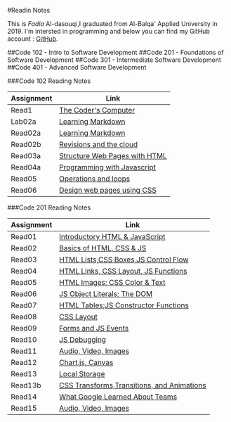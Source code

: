 #Readin Notes

This is *Fadia* Al-dasouqi,I graduated from Al-Balqa' Applied University in 2019. 
I'm intersted in programming and below you can find my GitHub account :
[GitHub](https://github.com/Al-dasouqi).

##Code 102 - Intro to Software Development
##Code 201 - Foundations of Software Development
##Code 301 - Intermediate Software Development
##Code 401 - Advanced Software Development

###Code 102 Reading Notes

Assignment        |      Link                                         |
------------------| ----------------------------------------------    |
Read1             | [The Coder's Computer](102/read1.md)              |
Lab02a            | [Learning Markdown](102/lab02a.md)                |
Read02a           | [Learning Markdown](102/read02a.md)               |
Read02b           | [Revisions and the cloud](102/read02b.md)         |
Read03a           | [Structure Web Pages with HTML](102/read03a.md)   |
Read04a           | [Programming with Javascript](102/read04a.md)     |
Read05            | [Operations and loops](102/read05.md)             |
Read06            | [Design web pages using CSS](102/read06.md)       |


###Code 201 Reading Notes

Assignment    |      Link                                                        |
--------------| --------------------------------------------------------------   |
Read01        | [Introductory HTML & JavaScript](201/class1.md)                  |
Read02        | [Basics of HTML, CSS & JS](201/class2.md)                        |
Read03        | [HTML Lists,CSS Boxes,JS Control Flow](201/class3.md)            |
Read04        | [HTML Links, CSS Layout, JS Functions](201/class4.md)            |
Read05        | [HTML Images; CSS Color & Text](201/class5.md)                   |
Read06        | [JS Object Literals; The DOM](201/class6.md)                     |
Read07        | [HTML Tables;JS Constructor Functions](201/class7.md)            |
Read08        | [CSS Layout](201/class8.md)                                      |
Read09        | [Forms and JS Events](201/class9.md)                             |
Read10        | [JS Debugging](201/class10.md)                                   |
Read11        | [Audio, Video, Images](201/class11.md)                           |
Read12        | [Chart.js, Canvas](201/class12.md)                               |
Read13        | [Local Storage](201/class13.md)                                  |
Read13b       | [CSS Transforms,Transitions, and Animations](201/class13b.md)    |
Read14        | [What Google Learned About Teams](201/class14.md)                |
Read15        | [Audio, Video, Images](201/class15.md)                           |





